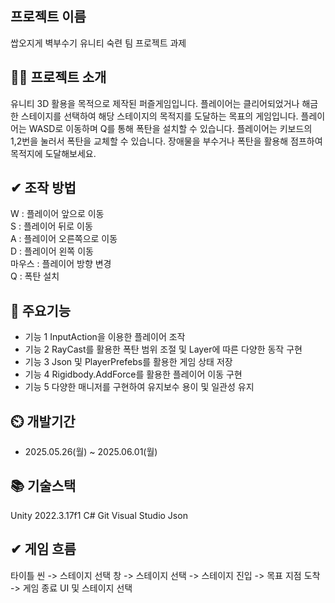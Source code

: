 ## 프로젝트 이름
쌉오지게 벽부수기
유니티 숙련 팀 프로젝트 과제    
## 👨‍🏫 프로젝트 소개
유니티 3D 활용을 목적으로 제작된 퍼즐게임입니다.
플레이어는 클리어되었거나 해금한 스테이지를 선택하여 해당 스테이지의 목적지를 도달하는 목표의 게임입니다.
플레이어는 WASD로 이동하며 Q를 통해 폭탄을 설치할 수 있습니다. 플레이어는 키보드의 1,2번을 눌러서 폭탄을 교체할 수 있습니다.
장애물을 부수거나 폭탄을 활용해 점프하여 목적지에 도달해보세요.

## ✔ 조작 방법
   W : 플레이어 앞으로 이동 <br/>
   S : 플레이어 뒤로 이동 <br/>
   A : 플레이어 오른쪽으로 이동 <br/>
   D : 플레이어 왼쪽 이동 <br/>
   마우스 : 플레이어 방향 변경 <br/>
   Q : 폭탄 설치 <br/>


## 💜 주요기능

- 기능 1
  InputAction을 이용한 플레이어 조작
- 기능 2
  RayCast를 활용한 폭탄 범위 조절 및 Layer에 따른 다양한 동작 구현 
- 기능 3
  Json 및 PlayerPrefebs를 활용한 게임 상태 저장
- 기능 4
  Rigidbody.AddForce를 활용한 플레이어 이동 구현
- 기능 5
  다양한 매니저를 구현하여 유지보수 용이 및 일관성 유지 
## ⏲️ 개발기간
- 2025.05.26(월) ~ 2025.06.01(월)


## 📚️ 기술스택

Unity 2022.3.17f1
C#
Git
Visual Studio
Json

## ✔ 게임 흐름
타이틀 씬 -> 스테이지 선택 창 -> 스테이지 선택 -> 스테이지 진입 -> 목표 지점 도착 -> 게임 종료 UI 및 스테이지 선택

